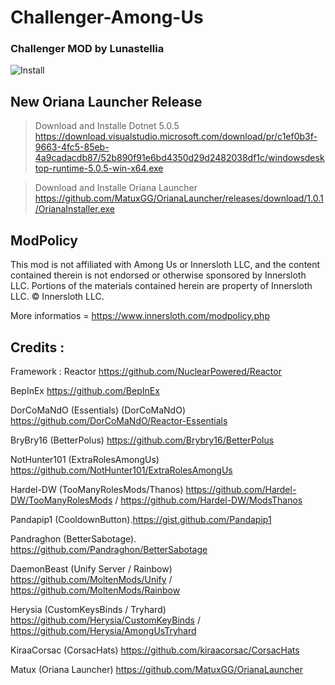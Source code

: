 # Challenger-Among-Us
### Challenger MOD by Lunastellia

![Install](https://amodsus.com/attachments/2-0-0-png.489/)

## New Oriana Launcher Release 

> Download and Installe Dotnet 5.0.5
> https://download.visualstudio.microsoft.com/download/pr/c1ef0b3f-9663-4fc5-85eb-4a9cadacdb87/52b890f91e6bd4350d29d2482038df1c/windowsdesktop-runtime-5.0.5-win-x64.exe

> Download and Installe Oriana Launcher 
> https://github.com/MatuxGG/OrianaLauncher/releases/download/1.0.1/OrianaInstaller.exe

## ModPolicy

This mod is not affiliated with Among Us or Innersloth LLC, and the content contained therein is not endorsed or otherwise sponsored by Innersloth LLC. Portions of the materials contained herein are property of Innersloth LLC. © Innersloth LLC.

More informatios = https://www.innersloth.com/modpolicy.php



## Credits :


Framework : Reactor https://github.com/NuclearPowered/Reactor

BepInEx  https://github.com/BepInEx

DorCoMaNdO (Essentials) (DorCoMaNdO) https://github.com/DorCoMaNdO/Reactor-Essentials

BryBry16 (BetterPolus) https://github.com/Brybry16/BetterPolus

NotHunter101 (ExtraRolesAmongUs) https://github.com/NotHunter101/ExtraRolesAmongUs

Hardel-DW (TooManyRolesMods/Thanos) https://github.com/Hardel-DW/TooManyRolesMods / https://github.com/Hardel-DW/ModsThanos

Pandapip1 (CooldownButton).https://gist.github.com/Pandapip1

Pandraghon (BetterSabotage). https://github.com/Pandraghon/BetterSabotage

DaemonBeast (Unify Server / Rainbow) https://github.com/MoltenMods/Unify / https://github.com/MoltenMods/Rainbow

Herysia (CustomKeysBinds / Tryhard) https://github.com/Herysia/CustomKeyBinds / https://github.com/Herysia/AmongUsTryhard 

KiraaCorsac (CorsacHats) https://github.com/kiraacorsac/CorsacHats

Matux (Oriana Launcher) https://github.com/MatuxGG/OrianaLauncher

